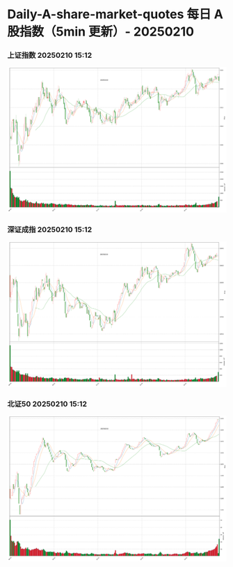 
# Daily-A-share-market-quotes 每日 A 股指数（5min 更新）- 20250210

### 上证指数 20250210 15:12
![](./fig/2025/2/20250210-sh000001.png)

### 深证成指 20250210 15:12
![](./fig/2025/2/20250210-sz399001.png)

### 北证50 20250210 15:12
![](./fig/2025/2/20250210-bj899050.png)
